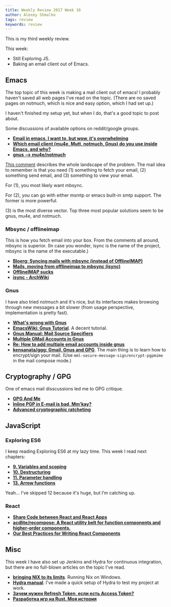 ```yaml
---
title: Weekly Review 2017 Week 10
author: Alexey Shmalko
tags: review
keywords: review
---
```


This is my third weekly review.

This week:

- Still Exploring JS.
- Baking an email client out of Emacs.

<!--more-->

## Emacs
The top topic of this week is making a mail client out of emacs! I probably haven't saved all web pages I've read on the topic. (There are no saved pages on notmuch, which is nice and easy option, which I had set up.)

I haven't finished my setup yet, but when I do, that's a good topic to post about.

Some discussions of available options on reddit/google groups.

- **[Email in emacs, I want to, but wow, it's overwhelming](https://www.reddit.com/r/emacs/comments/4rl0a9/email_in_emacs_i_want_to_but_wow_its_overwhelming/)**
- **[Which email client (mu4e, Mutt, notmuch, Gnus) do you use inside Emacs, and why?](https://www.reddit.com/r/emacs/comments/3s5fas/which_email_client_mu4e_mutt_notmuch_gnus_do_you/)**
- **[gnus --> mu4e/notmuch](https://groups.google.com/forum/#!topic/mu-discuss/Z1NvRflnGT4)**

[This comment](https://www.reddit.com/r/emacs/comments/4rl0a9/email_in_emacs_i_want_to_but_wow_its_overwhelming/d52q08p/?st=j07hlgag&sh=1cee46f5) describes the whole landscape of the problem. The mail idea to remember is that you need (1) something to fetch your email, (2) something send email, and (3) something to view your email.

For (1), you most likely want mbsync.

For (2), you can go with either msmtp or emacs built-in smtp support. The former is more powerful.

\(3) is the most diverse vector. Top three most popular solutions seem to be gnus, mu4e, and notmuch.

### Mbsync / offlineimap
This is how you fetch email into your box. From the comments all around, mbsync is superior. (In case you wonder, isync is the name of the project, mbsync is the name of the executable.)

- **[Bloerg: Syncing mails with mbsync (instead of OfflineIMAP)](https://bloerg.net/2013/10/09/syncing-mails-with-mbsync-instead-of-offlineimap.html)**
- **[Mails, moving from offlineimap to mbsync (isync)](http://blog.tshirtman.fr/2014/3/12/mails-moving-from-offlineimap-to-mbsync-isync)**
- **[OfflineIMAP sucks](http://blog.ezyang.com/2012/08/offlineimap-sucks/)**
- **[isync - ArchWiki](https://wiki.archlinux.org/index.php/Isync)**

### Gnus
I have also tried notmuch and it's nice, but its interfaces makes browsing through new messages a bit slower (from usage perspective, implementation is pretty fast).

- **[What's wrong with Gnus](https://www.rath.org/whats-wrong-with-gnus.html)**
- **[EmacsWiki: Gnus Tutorial](https://www.emacswiki.org/emacs/GnusTutorial)**. A decent tutorial.
- **[Gnus Manual: Mail Source Specifiers](https://www.gnu.org/software/emacs/manual/html_node/gnus/Mail-Source-Specifiers.html)**
- **[Multiple GMail Accounts in Gnus](http://www.cataclysmicmutation.com/2010/11/multiple-gmail-accounts-in-gnus)**
- **[Re: How to add multiple email accounts inside gnus](https://lists.gnu.org/archive/html/help-gnu-emacs/2015-11/msg00031.html)**
- **[kensanata/ggg: Gmail, Gnus and GPG](https://github.com/kensanata/ggg)**. The main thing is to learn how to encrypt/sign your mail. (Use `mml-secure-message-sign/encrypt-pgpmime` in the mail compose mode.)

## Cryptography / GPG
One of emacs mail disscussions led me to GPG critique.

- **[GPG And Me](https://moxie.org/blog/gpg-and-me/)**
- **[Inline PGP in E-mail is bad, Mm'kay?](https://josefsson.org/inline-openpgp-considered-harmful.html)**
- **[Advanced cryptographic ratcheting](https://whispersystems.org/blog/advanced-ratcheting/)**

## JavaScript
### Exploring ES6
I keep reading Exploring ES6 at my lazy time. This week I read next chapters:

- **[9. Variables and scoping](http://exploringjs.com/es6/ch_variables.html)**
- **[10. Destructuring](http://exploringjs.com/es6/ch_destructuring.html)**
- **[11. Parameter handling](http://exploringjs.com/es6/ch_parameter-handling.html)**
- **[13. Arrow functions](http://exploringjs.com/es6/ch_arrow-functions.html)**

Yeah... I've skipped 12 because it's huge, but I'm catching up.

### React
- **[Share Code between React and React Apps](https://hackernoon.com/code-reuse-using-higher-order-hoc-and-stateless-functional-components-in-react-and-react-native-6eeb503c665)**
- **[acdlite/recompose: A React utility belt for function components and higher-order components.](https://github.com/acdlite/recompose)**
- **[Our Best Practices for Writing React Components](https://medium.com/code-life/our-best-practices-for-writing-react-components-dec3eb5c3fc8)**

## Misc
This week I have also set up Jenkins and Hydra for continuous integration, but there are no full-blown articles on the topic I've read.

- **[bringing NIX to its limits](https://invalidmagic.wordpress.com/2011/02/14/bringing-nix-to-its-limits/)**. Running Nix on Windows.
- **[Hydra manual](https://nixos.org/hydra/manual/)**. I've made a quick setup of Hydra to test my project at work.
- **[Зачем нужен Refresh Token, если есть Access Token?](https://habrahabr.ru/company/Voximplant/blog/323160/)**
- **[Разработка игр на Rust. Моя история](https://habrahabr.ru/post/323120/)**

